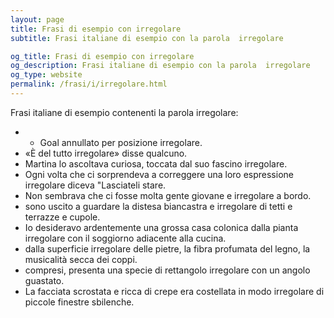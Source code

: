 ```yaml
---
layout: page
title: Frasi di esempio con irregolare 
subtitle: Frasi italiane di esempio con la parola  irregolare

og_title: Frasi di esempio con irregolare 
og_description: Frasi italiane di esempio con la parola  irregolare
og_type: website
permalink: /frasi/i/irregolare.html
---
```


Frasi italiane di esempio contenenti la parola irregolare:


- - Goal annullato per posizione irregolare.
- «È del tutto irregolare» disse qualcuno.
- Martina lo ascoltava curiosa, toccata dal suo fascino irregolare.
- Ogni volta che ci sorprendeva a correggere una loro espressione irregolare diceva "Lasciateli stare.
- Non sembrava che ci fosse molta gente giovane e irregolare a bordo.
- sono uscito a guardare la distesa biancastra e irregolare di tetti e terrazze e cupole.
- Io desideravo ardentemente una grossa casa colonica dalla pianta irregolare con il soggiorno adiacente alla cucina.
- dalla superficie irregolare delle pietre, la fibra profumata del legno, la musicalità secca dei coppi.
- compresi, presenta una specie di rettangolo irregolare con un angolo guastato.
- La facciata scrostata e ricca di crepe era costellata in modo irregolare di piccole finestre sbilenche.
